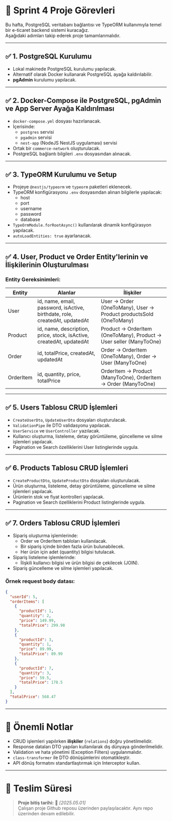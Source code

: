 # 📘 Sprint 4 Proje Görevleri

Bu hafta, PostgreSQL veritabanı bağlantısı ve TypeORM kullanımıyla temel bir e-ticaret backend sistemi kuracağız.  
Aşağıdaki adımları takip ederek proje tamamlanmalıdır.

---

## ✅ 1. PostgreSQL Kurulumu

- Lokal makinede PostgreSQL kurulumu yapılacak.
- Alternatif olarak Docker kullanarak PostgreSQL ayağa kaldırılabilir.
- **pgAdmin** kurulumu yapılacak.

---

## ✅ 2. Docker-Compose ile PostgreSQL, pgAdmin ve App Server Ayağa Kaldırılması

- `docker-compose.yml` dosyası hazırlanacak.
- İçerisinde:
  - `postgres` servisi
  - `pgadmin` servisi
  - `nest-app` (NodeJS NestJS uygulaması) servisi
- Ortak bir `commerce-network` oluşturulacak.
- PostgreSQL bağlantı bilgileri `.env` dosyasından alınacak.

---

## ✅ 3. TypeORM Kurulumu ve Setup

- Projeye `@nestjs/typeorm` ve `typeorm` paketleri eklenecek.
- TypeORM konfigürasyonu `.env` dosyasından alınan bilgilerle yapılacak:
  - host
  - port
  - username
  - password
  - database
- `TypeOrmModule.forRootAsync()` kullanılarak dinamik konfigürasyon yapılacak.
- `autoLoadEntities: true` ayarlanacak.

---

## ✅ 4. User, Product ve Order Entity'lerinin ve İlişkilerinin Oluşturulması

### Entity Gereksinimleri:

| Entity    | Alanlar                                                                    | İlişkiler                                                            |
| --------- | -------------------------------------------------------------------------- | -------------------------------------------------------------------- |
| User      | id, name, email, password, isActive, birthdate, role, createdAt, updatedAt | User -> Order (OneToMany), User -> Product productsSold (OneToMany)  |
| Product   | id, name, description, price, stock, isActive, createdAt, updatedAt        | Product -> OrderItem (OneToMany), Product -> User seller (ManyToOne) |
| Order     | id, totalPrice, createdAt, updatedAt                                       | Order -> OrderItem (OneToMany), Order -> User (ManyToOne)            |
| OrderItem | id, quantity, price, totalPrice                                            | OrderItem -> Product (ManyToOne), OrderItem -> Order (ManyToOne)     |

---

## ✅ 5. Users Tablosu CRUD İşlemleri

- `CreateUserDto`, `UpdateUserDto` dosyaları oluşturulacak.
- `ValidationPipe` ile DTO validasyonu yapılacak.
- `UserService` ve `UserController` yazılacak.
- Kullanıcı oluşturma, listeleme, detay görüntüleme, güncelleme ve silme işlemleri yapılacak.
- Pagination ve Search özelliklerini User listinglerinde uygula.

---

## ✅ 6. Products Tablosu CRUD İşlemleri

- `CreateProductDto`, `UpdateProductDto` dosyaları oluşturulacak.
- Ürün oluşturma, listeleme, detay görüntüleme, güncelleme ve silme işlemleri yapılacak.
- Ürünlerin stok ve fiyat kontrolleri yapılacak.
- Pagination ve Search özelliklerini Product listinglerinde uygula.

---

## ✅ 7. Orders Tablosu CRUD İşlemleri

- Sipariş oluşturma işlemlerinde:
  - Order ve OrderItem tabloları kullanılacak.
  - Bir sipariş içinde birden fazla ürün bulunabilecek.
  - Her ürün için adet (quantity) bilgisi tutulacak.
- Sipariş listeleme işlemlerinde:
  - İlişkili kullanıcı bilgisi ve ürün bilgisi de çekilecek (JOIN).
- Sipariş güncelleme ve silme işlemleri yapılacak.

### Örnek request body datası:

```json
{
  "userId": 5,
  "orderItems": [
    {
      "productId": 1,
      "quantity": 2,
      "price": 149.99,
      "totalPrice": 299.98
    },
    {
      "productId": 3,
      "quantity": 1,
      "price": 89.99,
      "totalPrice": 89.99
    },
    {
      "productId": 7,
      "quantity": 3,
      "price": 59.5,
      "totalPrice": 178.5
    }
  ],
  "totalPrice": 568.47
}
```

---

# 🚀 Önemli Notlar

- CRUD işlemleri yapılırken **ilişkiler** (`relations`) doğru yönetilmelidir.
- Response dataları DTO yapıları kullanılarak dış dünyaya gönderilmelidir.
- Validation ve hata yönetimi (Exception Filters) uygulanmalıdır.
- `class-transformer` ile DTO dönüşümlerini otomatikleştir.
- API dönüş formatını standartlaştırmak için Interceptor kullan.

---

# 📅 Teslim Süresi

> **Proje bitiş tarihi:** 📅 _[2025.05.01]_  
> Çalışan proje Github reposu üzerinden paylaşılacaktır. Aynı repo üzerinden devam edilebilir.
